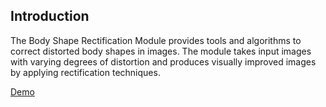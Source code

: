 ## Introduction

The Body Shape Rectification Module provides tools and algorithms to correct distorted body shapes in images. The module takes input images with varying degrees of distortion and produces visually improved images by applying rectification techniques.

[Demo](https://colab.research.google.com/drive/1sea7gad2rED0nKJn0s7D7Z_o1aZd6L7X?usp=sharing)

